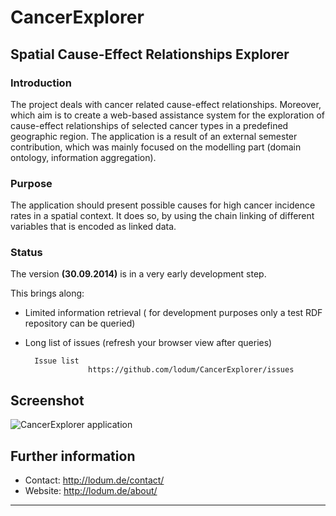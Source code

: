 # CancerExplorer


## Spatial Cause-Effect Relationships Explorer


### Introduction
The project deals with cancer related cause-effect relationships. Moreover, which aim is to create a
web-based assistance system for the exploration of cause-effect relationships of selected cancer
types in a predefined geographic region.
The application is a result of an external semester contribution, which was mainly focused on the modelling part (domain ontology, information aggregation).


### Purpose
The application should present possible causes for high cancer incidence rates in a spatial context. It does so, by
using the chain linking of different variables that is encoded as linked data.

  
### Status
The version **(30.09.2014)** is in a very early development step.

This brings along:

- Limited information retrieval ( for development purposes only a test RDF repository can be queried) 
- Long list of issues (refresh your browser view after queries)

		Issue list
					https://github.com/lodum/CancerExplorer/issues




## Screenshot
![CancerExplorer application][1]



## Further information
- Contact: http://lodum.de/contact/
- Website: http://lodum.de/about/

-----

[1]: https://github.com/lodum/CancerExplorer/blob/master/web%20application/libraries/Images/screenshot_overview.png 
